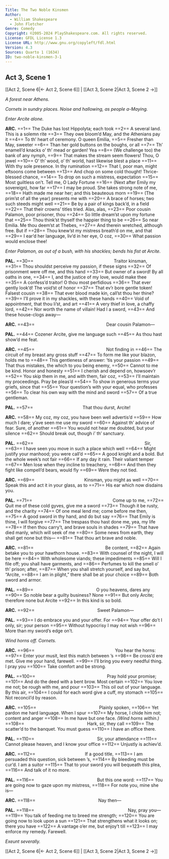 ```yaml
---
Title: The Two Noble Kinsmen
Author: 
  - William Shakespeare
  - John Fletcher
Genre: Comedy
Copyright: ©2005-2024 PlayShakespeare.com. All rights reserved.
License: GFDL License 1.3
License URL: http://www.gnu.org/copyleft/fdl.html
Version: 4.3
Sources: Quarto 1 (1634)
ID: two-noble-kinsmen-3-1
---
```


## Act 3, Scene 1
[[Act 2, Scene 6|← Act 2, Scene 6]] | [[Act 3, Scene 2|Act 3, Scene 2 →]]

*A forest near Athens.*

*Cornets in sundry places. Noise and hallowing, as people a-Maying.*

*Enter Arcite alone.*

**ARC.**
==1== The Duke has lost Hippolyta; each took
==2== A several land. This is a solemn rite
==3== They owe bloom’d May, and the Athenians pay it
==4== To th’ heart of ceremony. O queen Emilia,
==5== Fresher than May, sweeter
==6== Than her gold buttons on the boughs, or all
==7== Th’ enamell’d knacks o’ th’ mead or garden! Yea
==8== (We challenge too) the bank of any nymph,
==9== That makes the stream seem flowers! Thou, O jewel
==10== O’ th’ wood, o’ th’ world, hast likewise blest a place
==11== With thy sole presence. In thy rumination
==12== That I, poor man, might eftsoons come between
==13== And chop on some cold thought! Thrice-blessed chance,
==14== To drop on such a mistress, expectation
==15== Most guiltless on’t. Tell me, O Lady Fortune
==16== (Next after Emily my sovereign), how far
==17== I may be proud. She takes strong note of me,
==18== Hath made me near her; and this beauteous morn
==19== (The prim’st of all the year) presents me with
==20== A brace of horses; two such steeds might well
==21== Be by a pair of kings back’d, in a field
==22== That their crowns’ titles tried. Alas, alas,
==23== Poor cousin Palamon, poor prisoner, thou
==24== So little dream’st upon my fortune that
==25== Thou think’st thyself the happier thing to be
==26== So near Emilia. Me thou deem’st at Thebes,
==27== And therein wretched, although free. But if
==28== Thou knew’st my mistress breath’d on me, and that
==29== I ear’d her language, liv’d in her eye, O coz,
==30== What passion would enclose thee!

*Enter Palamon, as out of a bush, with his shackles; bends his fist at Arcite.*

**PAL.**
==30==                   Traitor kinsman,
==31== Thou shouldst perceive my passion, if these signs
==32== Of prisonment were off me, and this hand
==33== But owner of a sword! By all oaths in one,
==34== I, and the justice of my love, would make thee
==35== A confess’d traitor! O thou most perfidious
==36== That ever gently look’d! The void’st of honor
==37== That ev’r bore gentle token! Falsest cousin
==38== That ever blood made kin, call’st thou her thine?
==39== I’ll prove it in my shackles, with these hands
==40== Void of appointment, that thou li’st, and art
==41== A very thief in love, a chaffy lord,
==42== Nor worth the name of villain! Had I a sword,
==43== And these house-clogs away⁠—

**ARC.**
==43==                 Dear cousin Palamon⁠—

**PAL.**
==44== Cozener Arcite, give me language such
==45== As thou hast show’d me feat.

**ARC.**
==45==                 Not finding in
==46== The circuit of my breast any gross stuff
==47== To form me like your blazon, holds me to
==48== This gentleness of answer: ’tis your passion
==49== That thus mistakes, the which to you being enemy,
==50== Cannot to me be kind. Honor and honesty
==51== I cherish and depend on, howsoev’r
==52== You skip them in me, and with them, fair coz,
==53== I’ll maintain my proceedings. Pray be pleas’d
==54== To show in generous terms your griefs, since that
==55== Your question’s with your equal, who professes
==56== To clear his own way with the mind and sword
==57== Of a true gentleman.

**PAL.**
==57==            That thou durst, Arcite!

**ARC.**
==58== My coz, my coz, you have been well advertis’d
==59== How much I dare; y’ave seen me use my sword
==60== Against th’ advice of fear. Sure, of another
==61== You would not hear me doubted, but your silence
==62== Should break out, though i’ th’ sanctuary.

**PAL.**
==62==                          Sir,
==63== I have seen you move in such a place which well
==64== Might justify your manhood; you were call’d
==65== A good knight and a bold. But the whole week’s not fair
==66== If any day it rain. Their valiant temper
==67== Men lose when they incline to treachery,
==68== And then they fight like compell’d bears, would fly
==69== Were they not tied.

**ARC.**
==69==            Kinsman, you might as well
==70== Speak this and act it in your glass, as to
==71== His ear which now disdains you.

**PAL.**
==71==                   Come up to me,
==72== Quit me of these cold gyves, give me a sword
==73== Though it be rusty, and the charity
==74== Of one meal lend me; come before me then,
==75== A good sword in thy hand, and do but say
==76== That Emily is thine, I will forgive
==77== The trespass thou hast done me, yea, my life
==78== If then thou carry’t, and brave souls in shades
==79== That have died manly, which will seek of me
==80== Some news from earth, they shall get none but this⁠—
==81== That thou art brave and noble.

**ARC.**
==81==                 Be content,
==82== Again betake you to your hawthorn house.
==83== With counsel of the night, I will be here
==84== With wholesome viands; these impediments
==85== Will I file off; you shall have garments, and
==86== Perfumes to kill the smell o’ th’ prison; after,
==87== When you shall stretch yourself, and say but, “Arcite,
==88== I am in plight,” there shall be at your choice
==89== Both sword and armor.

**PAL.**
==89==               O you heavens, dares any
==90== So noble bear a guilty business? None
==91== But only Arcite; therefore none but Arcite
==92== In this kind is so bold.

**ARC.**
==92==               Sweet Palamon⁠—

**PAL.**
==93== I do embrace you and your offer. For
==94== Your offer do’t I only, sir; your person
==95== Without hypocrisy I may not wish
==96== More than my sword’s edge on’t.

*Wind horns off. Cornets.*

**ARC.**
==96==                   You hear the horns:
==97== Enter your musit, lest this match between ’s
==98== Be cross’d ere met. Give me your hand, farewell.
==99== I’ll bring you every needful thing. I pray you
==100== Take comfort and be strong.

**PAL.**
==100==                 Pray hold your promise;
==101== And do the deed with a bent brow. Most certain
==102== You love me not; be rough with me, and pour
==103== This oil out of your language. By this air,
==104== I could for each word give a cuff, my stomach
==105== Not reconcil’d by reason.

**ARC.**
==105==               Plainly spoken,
==106== Yet pardon me hard language. When I spur
==107== My horse, I chide him not; content and anger
==108== In me have but one face.
*(Wind horns within.)*
==108==               Hark, sir, they call
==109== The scatter’d to the banquet. You must guess
==110== I have an office there.

**PAL.**
==110==               Sir, your attendance
==111== Cannot please heaven, and I know your office
==112== Unjustly is achiev’d.

**ARC.**
==112==            If a good title,
==113== I am persuaded this question, sick between ’s,
==114== By bleeding must be cur’d. I am a suitor
==115== That to your sword you will bequeath this plea,
==116== And talk of it no more.

**PAL.**
==116==               But this one word:
==117== You are going now to gaze upon my mistress,
==118== For note you, mine she is⁠—

**ARC.**
==118==               Nay then⁠—

**PAL.**
==118==                      Nay, pray you⁠—
==119== You talk of feeding me to breed me strength;
==120== You are going now to look upon a sun
==121== That strengthens what it looks on; there you have
==122== A vantage o’er me, but enjoy’t till
==123== I may enforce my remedy. Farewell.

*Exeunt severally.*

[[Act 2, Scene 6|← Act 2, Scene 6]] | [[Act 3, Scene 2|Act 3, Scene 2 →]]